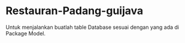 # Restauran-Padang-guijava
Untuk menjalankan buatlah table Database sesuai dengan yang ada di Package Model.
